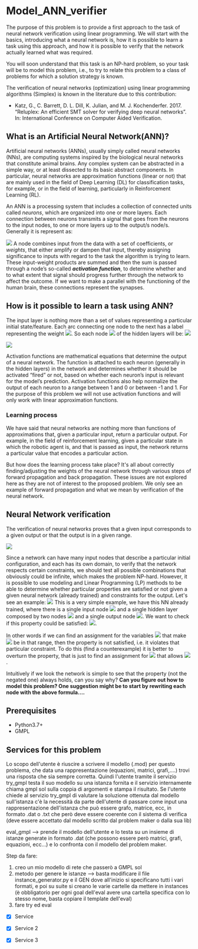 # Model_ANN_verifier
The purpose of this problem is to provide a first approach to the task of neural network verification using linear programming. We will start with the basics, introducing what a neural network is, how it is possible to learn a task using this approach, and how it is possible to verify that the network actually learned what was required.

You will soon understand that this task is an NP-hard problem, so your task will be to model this problem, i.e., to try to relate this problem to a class of problems for which a solution strategy is known.

The verification of neural networks (optimization) using linear programming algorithms (Simplex) is known in the literature due to this contribution:

- Katz, G., C. Barrett, D. L. Dill, K. Julian, and M. J. Kochenderfer. 2017. “Reluplex: An efficient SMT solver for verifying deep neural networks”. In: International Conference on Computer Aided Verification.

## What is an Artificial Neural Network(ANN)?
Artificial neural networks (ANNs), usually simply called neural networks (NNs), are computing systems inspired by the biological neural networks that constitute animal brains. Any complex system can be abstracted in a simple way, or at least dissected to its basic abstract components.
In particular, neural networks are approximation functions (linear or not) that are mainly used in the field of Deep Learning (DL) for classification tasks, for example, or in the field of learning, particularly in Reinforcement Learning (RL).

An ANN is a processing system that includes a collection of connected units called *neurons*, which are organized into one or more layers. Each connection between neurons transmits a signal that goes from the neurons to the input nodes, to one or more layers up to the output/s node/s. Generally it is represent as:

![](https://i.imgur.com/ELBOcWp.png)
A node combines input from the data with a set of coefficients, or *weights*, that either amplify or dampen that input, thereby assigning significance to inputs with regard to the task the algorithm is trying to learn.
These input-weight products are summed and then the sum is passed through a node’s so-called ***activation function***, to determine whether and to what extent that signal should progress further through the network to affect the outcome. If we want to make a parallel with the functioning of the human brain, these connections represent the synapses.

## How is it possible to learn a task using ANN?
The input layer is nothing more than a set of values representing a particular initial state/feature. Each arc connecting one node to the next has a label representing the weight <img src="https://latex.codecogs.com/gif.latex?w_i"/>. So each node <img src="https://latex.codecogs.com/gif.latex?h_i"/> of the hidden layers will be: <img src="https://latex.codecogs.com/gif.latex?h_i = \sum_{i = 0}^m x_i \; w_i" /> 

![](https://i.imgur.com/uAyuxZX.png)

Activation functions are mathematical equations that determine the output of a neural network. The function is attached to each neuron (generally in the hidden layers) in the network and determines whether it should be activated “fired” or not, based on whether each neuron’s input is relevant for the model’s prediction. Activation functions also help normalize the output of each neuron to a range between 1 and 0 or between -1 and 1.
For the purpose of this problem we will not use activation functions and will only work with linear approximation functions.

### Learning process
We have said that neural networks are nothing more than functions of approximations that, given a particular input, return a particular output. For example, in the field of reinforcement learning, given a particular state in which the robotic agent is, and that is passed as input, the network returns a particular value that encodes a particular action.

But how does the learning process take place? It's all about correctly finding/adjusting the weights of the neural network through various steps of forward propagation and back propagation. These issues are not explored here as they are not of interest to the proposed problem. We only see an example of forward propagation and what we mean by verification of the neural network.

## Neural Network verification
The verification of neural networks proves that a given input corresponds to a given output or that the output is in a given range.

<img src="https://latex.codecogs.com/gif.latex?\mathcal{X}_0 \in [\underline{x_0} \;\; \Bar{x_0}] \land ... \land \mathcal{X}_n \in [\underline{x_n}\;\; \Bar{x_n}]  \implies \mathcal{Y} \in [\underline{y_n}\;\; \Bar{y_n}]"/>

Since a network can have many input nodes that describe a particular initial configuration, and each has its own domain, to verify that the network respects certain constraints, we should test all possible combinations that obviously could be infinite, which makes the problem NP-hard. However, it is possible to use modeling and Linear Programming (LP) methods to be able to determine whether particular properties are satisfied or not given a given neural network (already trained) and constraints for the output. Let's see an example:
![](https://i.imgur.com/UUYV6Pv.png)
This is a very simple example, we have this NN already trained, where there is a single input node <img src="https://latex.codecogs.com/gif.latex?x_1"/> and a single hidden layer composed by two nodes <img src="https://latex.codecogs.com/gif.latex?x_2,x_3"/> and a single output node <img src="https://latex.codecogs.com/gif.latex?x_4"/>.
We want to check if this property could be satisfied: <img src="https://latex.codecogs.com/gif.latex?for\; x_1 \in [0\;\;1], \;\; always\; x_4 \notin [0.5\;\;1]"/>.

In other words if we can find an assignment for the variables <img src="https://latex.codecogs.com/gif.latex?x_1,x_2,x_3"/> that make <img src="https://latex.codecogs.com/gif.latex?x_4"/> be in that range, then the property is not satisfied, i.e. it violates that particular constraint.
To do this (find a counterexample) it is better to overturn the property, that is just to find an assignment for <img src="https://latex.codecogs.com/gif.latex?x_1,x_2,x_3"/> that allows <img src="https://latex.codecogs.com/gif.latex?x_4 \in [0.5\;\;1]"/>.

Intuitively if we look the network is simple to see that the property (not the negated one) always holds, can you say why? **Can you figure out how to model this problem? One suggestion might be to start by rewriting each node with the above formula....**

## Prerequisites
- Python3.7+
- GMPL

## Services for this problem
Lo scopo dell'utente è riuscire a scrivere il modello (.mod) per questo problema, che data una rappresentazione (equazioni, matrici, grafi,....) trovi una risposta che sia sempre corretta. Quindi l'utente tramite il servizio try_gmpl testa il suo modello su una istanza fornita e il servizio internamente chiama gmpl sol sulla coppia di argomenti e stampa il risultato.
Se l'utente chiede al servizio try_gmpl di valutare la soluzione ottenuta dal modello sull'istanza c'è la necessità da parte dell'utente di passare come input una rappresentazione dell'istanza che può essere grafo, matrice, ecc, in formato .dat o .txt che però deve essere coerente con il sistema di verifica (deve essere accettato dal modello scritto dal problem maker o dalla sua lib)

eval_gmpl --> prende il modello dell'utente e lo testa su un insieme di istanze generate in formato .dat (che possono essere però matrici, grafi, equazioni, ecc...) e lo confronta con il modello del problem maker.

Step da fare:
1) creo un mio modello di rete che passerò a GMPL sol 
2) metodo per genere le istanze --> basta modificare il file instance_generator.py e il GEN dove all'inizio si specificano tutti i vari formati, e poi su suite si creano le varie cartelle da mettere in instances (è obbligatorio per ogni goal dell'eval avere una cartella specifica con lo stesso nome, basta copiare il template dell'eval)
3) fare try ed eval


- [x] Service 
- [x] Service 2
- [x] Service 3



